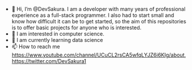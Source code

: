 - 👋 Hi, I’m @DevSakura. I am a developer with many years of professional experience as a full-stack programmer. I also had to start small and know how difficult it can be to get started, so the aim of this repositories is to offer basic projects for anyone who is interested.
- 👀 I am interested in computer science.
- 🌱 I am currently learning data science
- 📫 How to reach me https://www.youtube.com/channel/UCuCL2rsCA5wfqLYJZ6i6KIg/about, https://twitter.com/DevSakura1

<!---
DevSakura/DevSakura is a ✨ special ✨ repository because its `README.md` (this file) appears on your GitHub profile.
You can click the Preview link to take a look at your changes.
--->
